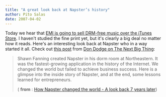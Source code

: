 ```yaml
---
title: "A great look back at Napster’s history"
author: Pito Salas
date: 2007-04-02
---
```




Today we hear that [EMI is going to sell DRM-free music over the iTunes
Store](<http://www.bloomberg.com/apps/news?pid=20601087&sid=a4e12pnBnXzw&refer=home>).
I haven't studied the fine print yet, but it's clearly a big deal no matter
how it reads. Here's an interesting look back at Napster who in a way started
it all. Check out [this
post](<http://feeds.feedburner.com/~r/TheNextBigThing/~3/105439000/how_napster_cha.html>)
from [Don Dodge on The Next Big
Thing](<http://dondodge.typepad.com/the_next_big_thing/>):

> Shawn Fanning created Napster in his dorm room at Northeastern. It was the
> fastest-growing application in the history of the Internet. We changed the
> world but failed to achieve business success. Here is a glimpse into the
> inside story of Napster, and at the end, some lessons learned for
> entrepreneurs.
>
> ( **from** : [How Napster changed the world - A look back 7 years
> later](<http://feeds.feedburner.com/~r/TheNextBigThing/~3/105439000/how_napster_cha.html>))


